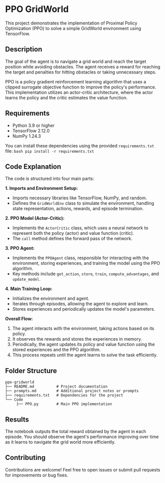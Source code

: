 # PPO GridWorld

This project demonstrates the implementation of Proximal Policy Optimization (PPO) to solve a simple GridWorld environment using TensorFlow.

## Description

The goal of the agent is to navigate a grid world and reach the target position while avoiding obstacles. The agent receives a reward for reaching the target and penalties for hitting obstacles or taking unnecessary steps.

PPO is a policy gradient reinforcement learning algorithm that uses a clipped surrogate objective function to improve the policy's performance. This implementation utilizes an actor-critic architecture, where the actor learns the policy and the critic estimates the value function.

## Requirements

- Python 3.9 or higher
- TensorFlow 2.12.0
- NumPy 1.24.3

You can install these dependencies using the provided `requirements.txt` file:
`bash pip install -r requirements.txt`

## Code Explanation

The code is structured into four main parts:

**1. Imports and Environment Setup:**

- Imports necessary libraries like TensorFlow, NumPy, and random.
- Defines the `GridWorldEnv` class to simulate the environment, handling state representation, actions, rewards, and episode termination.

**2. PPO Model (Actor-Critic):**

- Implements the `ActorCritic` class, which uses a neural network to represent both the policy (actor) and value function (critic).
- The `call` method defines the forward pass of the network.

**3. PPO Agent:**

- Implements the `PPOAgent` class, responsible for interacting with the environment, storing experiences, and training the model using the PPO algorithm.
- Key methods include `get_action`, `store`, `train`, `compute_advantages`, and `update_model`.

**4. Main Training Loop:**

- Initializes the environment and agent.
- Iterates through episodes, allowing the agent to explore and learn.
- Stores experiences and periodically updates the model's parameters.

**Overall Flow:**

1. The agent interacts with the environment, taking actions based on its policy.
2. It observes the rewards and stores the experiences in memory.
3. Periodically, the agent updates its policy and value function using the stored experiences and the PPO algorithm.
4. This process repeats until the agent learns to solve the task efficiently.

## Folder Structure
```
ppo-gridworld
├── README.md          # Project documentation
├── prompts.md         # Additional project notes or prompts
├── requirements.txt   # Dependencies for the project
└── Code
     ├── PPO.py        # Main PPO implementation

```
## Results

The notebook outputs the total reward obtained by the agent in each episode. You should observe the agent's performance improving over time as it learns to navigate the grid world more efficiently.

## Contributing

Contributions are welcome! Feel free to open issues or submit pull requests for improvements or bug fixes.
